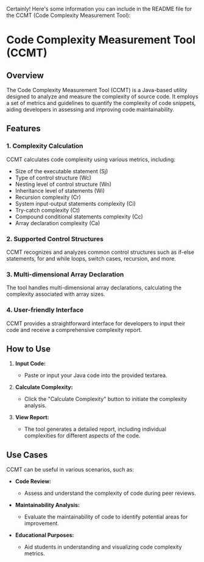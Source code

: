 Certainly! Here's some information you can include in the README file for the CCMT (Code Complexity Measurement Tool):

# Code Complexity Measurement Tool (CCMT)

## Overview

The Code Complexity Measurement Tool (CCMT) is a Java-based utility designed to analyze and measure the complexity of source code. It employs a set of metrics and guidelines to quantify the complexity of code snippets, aiding developers in assessing and improving code maintainability.

## Features

### 1. Complexity Calculation

CCMT calculates code complexity using various metrics, including:

- Size of the executable statement (Sj)
- Type of control structure (Wc)
- Nesting level of control structure (Wn)
- Inheritance level of statements (Wi)
- Recursion complexity (Cr)
- System input-output statements complexity (Ci)
- Try-catch complexity (Ct)
- Compound conditional statements complexity (Cc)
- Array declaration complexity (Ca)

### 2. Supported Control Structures

CCMT recognizes and analyzes common control structures such as if-else statements, for and while loops, switch cases, recursion, and more.

### 3. Multi-dimensional Array Declaration

The tool handles multi-dimensional array declarations, calculating the complexity associated with array sizes.

### 4. User-friendly Interface

CCMT provides a straightforward interface for developers to input their code and receive a comprehensive complexity report.

## How to Use

1. **Input Code:**
   - Paste or input your Java code into the provided textarea.

2. **Calculate Complexity:**
   - Click the "Calculate Complexity" button to initiate the complexity analysis.

3. **View Report:**
   - The tool generates a detailed report, including individual complexities for different aspects of the code.

## Use Cases

CCMT can be useful in various scenarios, such as:

- **Code Review:**
  - Assess and understand the complexity of code during peer reviews.

- **Maintainability Analysis:**
  - Evaluate the maintainability of code to identify potential areas for improvement.

- **Educational Purposes:**
  - Aid students in understanding and visualizing code complexity metrics.

